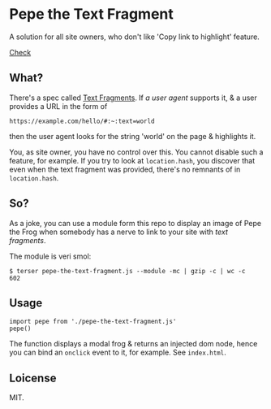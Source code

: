 # Pepe the Text Fragment

A solution for all site owners, who don't like 'Copy link to
highlight' feature.

[Check](http://gromnitsky.users.sourceforge.net/js/examples/pepe-the-text-fragment/#:~:text=Pellentesque%20dapibus)

## What?

There's a spec called [Text Fragments][]. If *a user agent* supports
it, & a user provides a URL in the form of

[Text Fragments]: https://wicg.github.io/scroll-to-text-fragment/

    https://example.com/hello/#:~:text=world

then the user agent looks for the string 'world' on the page &
highlights it.

You, as site owner, you have no control over this. You cannot disable
such a feature, for example. If you try to look at `location.hash`,
you discover that even when the text fragment was provided, there's no
remnants of in `location.hash`.

## So?

As a joke, you can use a module form this repo to display an image of
Pepe the Frog when somebody has a nerve to link to your site with
*text fragments*.

The module is veri smol:

```
$ terser pepe-the-text-fragment.js --module -mc | gzip -c | wc -c
602
```

## Usage

~~~
import pepe from './pepe-the-text-fragment.js'
pepe()
~~~

The function displays a modal frog & returns an injected dom node,
hence you can bind an `onclick` event to it, for example. See
`index.html`.

## Loicense

MIT.
